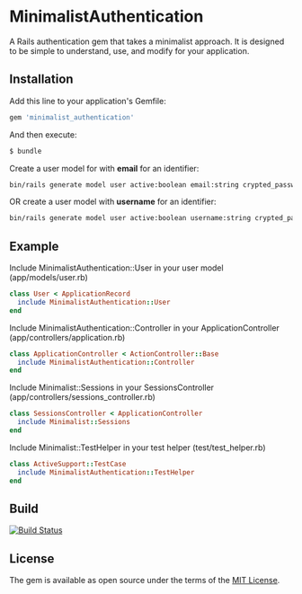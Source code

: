 # MinimalistAuthentication
A Rails authentication gem that takes a minimalist approach. It is designed to be simple to understand, use, and modify for your application.


## Installation
Add this line to your application's Gemfile:

```ruby
gem 'minimalist_authentication'
```

And then execute:
```bash
$ bundle
```

Create a user model for with **email** for an identifier:
```bash
bin/rails generate model user active:boolean email:string crypted_password:string salt:string last_logged_in_at:datetime
```

OR create a user model with **username** for an identifier:
```bash
bin/rails generate model user active:boolean username:string crypted_password:string salt:string last_logged_in_at:datetime
```


## Example
Include MinimalistAuthentication::User in your user model (app/models/user.rb)
```ruby
class User < ApplicationRecord
  include MinimalistAuthentication::User
end
```

Include MinimalistAuthentication::Controller in your ApplicationController (app/controllers/application.rb)
```ruby
class ApplicationController < ActionController::Base
  include MinimalistAuthentication::Controller
end
```

Include Minimalist::Sessions in your SessionsController (app/controllers/sessions_controller.rb)
```ruby
class SessionsController < ApplicationController
  include Minimalist::Sessions
end
```

Include Minimalist::TestHelper in your test helper (test/test_helper.rb)
```ruby
class ActiveSupport::TestCase
  include MinimalistAuthentication::TestHelper
end
```

## Build
[![Build Status](https://travis-ci.org/wwidea/minimalist_authentication.svg?branch=master)](https://travis-ci.org/wwidea/minimalist_authentication)


## License
The gem is available as open source under the terms of the [MIT License](http://opensource.org/licenses/MIT).
